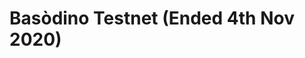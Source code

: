 <!-- ---
description: The current incentivized testnet
--- -->

# Basòdino Testnet \(Ended 4th Nov 2020\)
